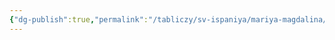```yaml
---
{"dg-publish":true,"permalink":"/tabliczy/sv-ispaniya/mariya-magdalina/","dgPassFrontmatter":true}
---
```




